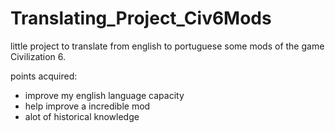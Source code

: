 # Translating_Project_Civ6Mods
little project to translate from english to portuguese some mods of the game Civilization 6.

points acquired:
- improve my english language capacity
- help improve a incredible mod
- alot of historical knowledge

